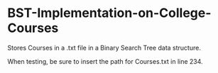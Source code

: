 # BST-Implementation-on-College-Courses
Stores Courses in a .txt file in a Binary Search Tree data structure.

When testing, be sure to insert the path for Courses.txt in line 234.
